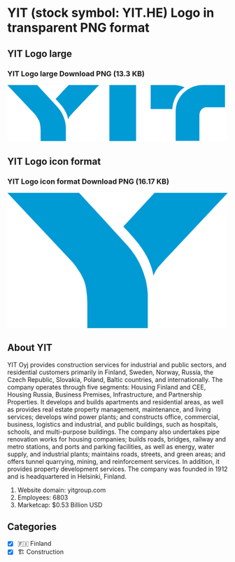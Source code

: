 # YIT (stock symbol: YIT.HE) Logo in transparent PNG format

## YIT Logo large

### YIT Logo large Download PNG (13.3 KB)

![YIT Logo large Download PNG (13.3 KB)](/img/orig/YIT.HE_BIG-82a05a3c.png)

## YIT Logo icon format

### YIT Logo icon format Download PNG (16.17 KB)

![YIT Logo icon format Download PNG (16.17 KB)](/img/orig/YIT.HE-21e0c704.png)

## About YIT

YIT Oyj provides construction services for industrial and public sectors, and residential customers primarily in Finland, Sweden, Norway, Russia, the Czech Republic, Slovakia, Poland, Baltic countries, and internationally. The company operates through five segments: Housing Finland and CEE, Housing Russia, Business Premises, Infrastructure, and Partnership Properties. It develops and builds apartments and residential areas, as well as provides real estate property management, maintenance, and living services; develops wind power plants; and constructs office, commercial, business, logistics and industrial, and public buildings, such as hospitals, schools, and multi-purpose buildings. The company also undertakes pipe renovation works for housing companies; builds roads, bridges, railway and metro stations, and ports and parking facilities, as well as energy, water supply, and industrial plants; maintains roads, streets, and green areas; and offers tunnel quarrying, mining, and reinforcement services. In addition, it provides property development services. The company was founded in 1912 and is headquartered in Helsinki, Finland.

1. Website domain: yitgroup.com
2. Employees: 6803
3. Marketcap: $0.53 Billion USD


## Categories
- [x] 🇫🇮 Finland
- [x] 🏗 Construction
